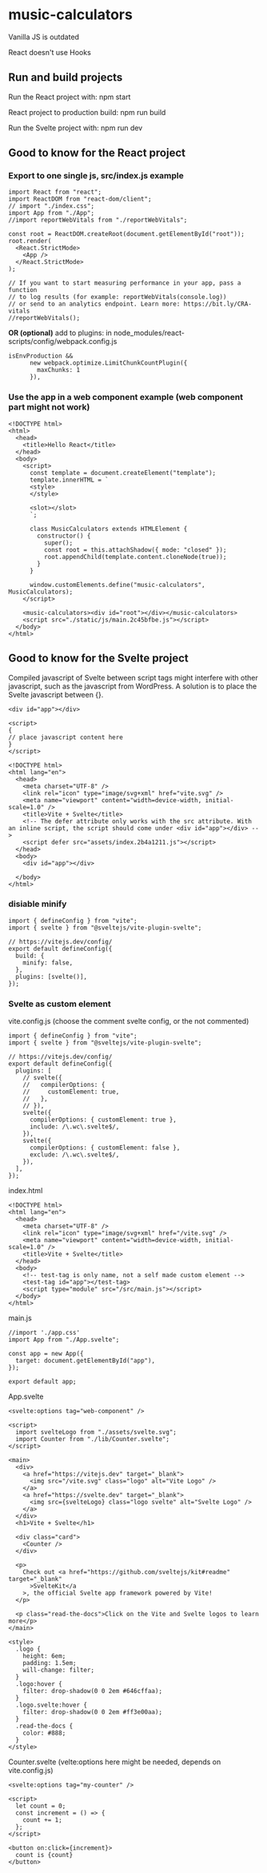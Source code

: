 # music-calculators

Vanilla JS is outdated

React doesn't use Hooks

## Run and build projects
Run the React project with: npm start

React project to production build: npm run build

Run the Svelte project with: npm run dev

## Good to know for the React project

### Export to one single js, src/index.js example

```
import React from "react";
import ReactDOM from "react-dom/client";
// import "./index.css";
import App from "./App";
//import reportWebVitals from "./reportWebVitals";

const root = ReactDOM.createRoot(document.getElementById("root"));
root.render(
  <React.StrictMode>
    <App />
  </React.StrictMode>
);

// If you want to start measuring performance in your app, pass a function
// to log results (for example: reportWebVitals(console.log))
// or send to an analytics endpoint. Learn more: https://bit.ly/CRA-vitals
//reportWebVitals();
```

**OR (optional)** add to plugins: in node_modules/react-scripts/config/webpack.config.js
```
isEnvProduction &&
      new webpack.optimize.LimitChunkCountPlugin({
        maxChunks: 1
      }),
```

### Use the app in a web component example (web component part might not work)

```
<!DOCTYPE html>
<html>
  <head>
    <title>Hello React</title>
  </head>
  <body>
    <script>
      const template = document.createElement("template");
      template.innerHTML = `
      <style>
      </style>

      <slot></slot>
      `;

      class MusicCalculators extends HTMLElement {
        constructor() {
          super();
          const root = this.attachShadow({ mode: "closed" });
          root.appendChild(template.content.cloneNode(true));
        }
      }

      window.customElements.define("music-calculators", MusicCalculators);
    </script>

    <music-calculators><div id="root"></div></music-calculators>
    <script src="./static/js/main.2c45bfbe.js"></script>
  </body>
</html>
```

## Good to know for the Svelte project

Compiled javascript of Svelte between script tags might interfere with other javascript, such as the javascript from WordPress. A solution is to place the Svelte javascript between {}.

```
<div id="app"></div>
    
<script>
{
// place javascript content here
}
</script>
```

```
<!DOCTYPE html>
<html lang="en">
  <head>
    <meta charset="UTF-8" />
    <link rel="icon" type="image/svg+xml" href="vite.svg" />
    <meta name="viewport" content="width=device-width, initial-scale=1.0" />
    <title>Vite + Svelte</title>
    <!-- The defer attribute only works with the src attribute. With an inline script, the script should come under <div id="app"></div> -->
    <script defer src="assets/index.2b4a1211.js"></script>
  </head>
  <body>
    <div id="app"></div>
    
  </body>
</html>
```

### disiable minify

```
import { defineConfig } from "vite";
import { svelte } from "@sveltejs/vite-plugin-svelte";

// https://vitejs.dev/config/
export default defineConfig({
  build: {
    minify: false,
  },
  plugins: [svelte()],
});
```

### Svelte as custom element

vite.config.js (choose the comment svelte config, or the not commented)
```
import { defineConfig } from "vite";
import { svelte } from "@sveltejs/vite-plugin-svelte";

// https://vitejs.dev/config/
export default defineConfig({
  plugins: [
    // svelte({
    //   compilerOptions: {
    //     customElement: true,
    //   },
    // }),
    svelte({
      compilerOptions: { customElement: true },
      include: /\.wc\.svelte$/,
    }),
    svelte({
      compilerOptions: { customElement: false },
      exclude: /\.wc\.svelte$/,
    }),
  ],
});

```

index.html
```
<!DOCTYPE html>
<html lang="en">
  <head>
    <meta charset="UTF-8" />
    <link rel="icon" type="image/svg+xml" href="/vite.svg" />
    <meta name="viewport" content="width=device-width, initial-scale=1.0" />
    <title>Vite + Svelte</title>
  </head>
  <body>
    <!-- test-tag is only name, not a self made custom element -->
    <test-tag id="app"></test-tag>
    <script type="module" src="/src/main.js"></script>
  </body>
</html>
```

main.js
```
//import './app.css'
import App from "./App.svelte";

const app = new App({
  target: document.getElementById("app"),
});

export default app;
```

App.svelte
```
<svelte:options tag="web-component" />

<script>
  import svelteLogo from "./assets/svelte.svg";
  import Counter from "./lib/Counter.svelte";
</script>

<main>
  <div>
    <a href="https://vitejs.dev" target="_blank">
      <img src="/vite.svg" class="logo" alt="Vite Logo" />
    </a>
    <a href="https://svelte.dev" target="_blank">
      <img src={svelteLogo} class="logo svelte" alt="Svelte Logo" />
    </a>
  </div>
  <h1>Vite + Svelte</h1>

  <div class="card">
    <Counter />
  </div>

  <p>
    Check out <a href="https://github.com/sveltejs/kit#readme" target="_blank"
      >SvelteKit</a
    >, the official Svelte app framework powered by Vite!
  </p>

  <p class="read-the-docs">Click on the Vite and Svelte logos to learn more</p>
</main>

<style>
  .logo {
    height: 6em;
    padding: 1.5em;
    will-change: filter;
  }
  .logo:hover {
    filter: drop-shadow(0 0 2em #646cffaa);
  }
  .logo.svelte:hover {
    filter: drop-shadow(0 0 2em #ff3e00aa);
  }
  .read-the-docs {
    color: #888;
  }
</style>
```

Counter.svelte (velte:options here might be needed, depends on vite.config.js)
```
<svelte:options tag="my-counter" />

<script>
  let count = 0;
  const increment = () => {
    count += 1;
  };
</script>

<button on:click={increment}>
  count is {count}
</button>
```
